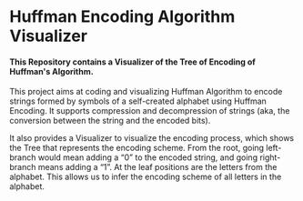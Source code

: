 # Huffman Encoding Algorithm Visualizer

#### This Repository contains a Visualizer of the Tree of Encoding of Huffman's Algorithm.

This project aims at coding and visualizing Huffman Algorithm to encode strings formed by symbols of a self-created alphabet using Huffman Encoding. It supports compression and decompression of strings (aka, the conversion between the string and the encoded bits).

It also provides a Visualizer to visualize the encoding process, which shows the Tree that represents the encoding scheme. From the root, going left-branch would mean adding a “0” to the encoded string, and going right-branch means adding a “1”. At the leaf positions are the letters from the alphabet. This allows us to infer the encoding scheme of all letters in the alphabet. 
